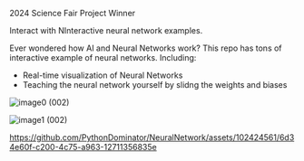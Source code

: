 2024 Science Fair Project Winner

Interact with NInteractive neural network examples.

Ever wondered how AI and Neural Networks work? This repo has tons of interactive example of neural networks. 
Including:
- Real-time visualization of Neural Networks
- Teaching the neural network yourself by slidng the weights and biases



![image0 (002)](https://github.com/PythonDominator/NeuralNetwork/assets/102424561/8829e896-ab54-4c4b-9167-a7863acb04c4)


![image1 (002)](https://github.com/PythonDominator/NeuralNetwork/assets/102424561/11f817f6-edc8-4477-b97f-b2213cb3d64b)


https://github.com/PythonDominator/NeuralNetwork/assets/102424561/6d34e60f-c200-4c75-a963-12711356835e

